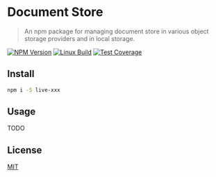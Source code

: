 # Document Store

> An npm package for managing document store in various object storage providers and in local storage.

[![NPM Version][npm-image]][npm-url]
[![Linux Build][travis-image]][travis-url]
[![Test Coverage][coveralls-image]][coveralls-url]

## Install

```bash
npm i -S live-xxx
```

## Usage

TODO

## License

[MIT](http://vjpr.mit-license.org)

[npm-image]: https://img.shields.io/npm/v/live-xxx.svg
[npm-url]: https://npmjs.org/package/live-xxx
[travis-image]: https://travis-ci.org/gokultp/node-document-store.svg?branch=master
[travis-url]: https://travis-ci.org/gokultp/node-document-store
[coveralls-image]: https://img.shields.io/coveralls/live-js/live-xxx/master.svg
[coveralls-url]: https://coveralls.io/r/live-js/live-xxx?branch=master